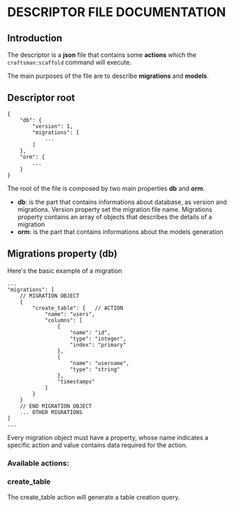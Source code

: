 # DESCRIPTOR FILE DOCUMENTATION

## Introduction
The descriptor is a **json** file that contains some **actions** which the `craftsman:scaffold` command will execute.

The main purposes of the file are to describe **migrations** and **models**.

## Descriptor root
```
{
    "db": {
        "version": 1, 
        "migrations": [
            ... 
        ]
    },
    "orm": {
        ...
    }
}
```
The root of the file is composed by two main properties **db** and **orm**.
- **db**: is the part that contains informations about database, as version and migrations. Version property set the migration file name. Migrations property contains an array of objects that describes the details of a migration
- **orm**: is the part that contains informations about the models generation 

## Migrations property (db)
Here's the basic example of a migration
```
...
"migrations": [
    // MIGRATION OBJECT
    {   
        "create_table": {   // ACTION
            "name": "users",
            "columns": [
                {
                    "name": "id",
                    "type": "integer",
                    "index": "primary"
                },
                {
                    "name": "username",
                    "type": "string"
                },
                "timestamps"
            ]
        }
    }
    // END MIGRATION OBJECT
    ... OTHER MIGRATIONS
]
...
```
Every migration object must have a property, whose name indicates a specific action and value contains data required for the action.

### Available actions:  
### **create_table** 
The create_table action will generate a table creation query.
